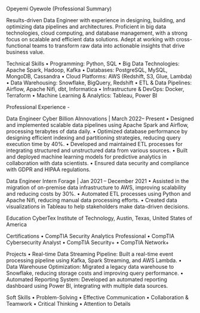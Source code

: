 Opeyemi Oyewole (Professional Summary)

Results-driven Data Engineer with experience in designing, building, and optimizing data pipelines and architectures. Proficient in big data technologies, cloud computing, and database management, with a strong focus on scalable and efficient data solutions. Adept at working with cross-functional teams to transform raw data into actionable insights that drive business value.

Technical Skills
    • Programming: Python, SQL
    • Big Data Technologies: Apache Spark, Hadoop, Kafka
    • Databases: PostgreSQL, MySQL, MongoDB, Cassandra
    • Cloud Platforms: AWS (Redshift, S3, Glue, Lambda)
    • Data Warehousing: Snowflake, BigQuery, Redshift
    • ETL & Data Pipelines: Airflow, Apache Nifi, dbt, Informatica
    • Infrastructure & DevOps: Docker, Terraform
    • Machine Learning & Analytics: Tableau, Power BI


Professional Experience -

Data Engineer
Cyber Billion AInnovations | March 2022– Present
    • Designed and implemented scalable data pipelines using Apache Spark and Airflow, processing terabytes of data daily.
    • Optimized database performance by designing efficient indexing and partitioning strategies, reducing query execution time by 40%.
    • Developed and maintained ETL processes for integrating structured and unstructured data from various sources.
    • Built and deployed machine learning models for predictive analytics in collaboration with data scientists.
    • Ensured data security and compliance with GDPR and HIPAA regulations.


Data Engineer Intern
Forage | Jan 2021 – December 2021
    • Assisted in the migration of on-premise data infrastructure to AWS, improving scalability and reducing costs by 30%.
    • Automated ETL processes using Python and Apache Nifi, reducing manual data processing efforts.
    • Created data visualizations in Tableau to help stakeholders make data-driven decisions.


Education
CyberTex Institute of Technology, Austin, Texas, United States of America

Certifications
    • CompTIA Security Analytics Professional 
    • CompTIA Cybersecurity Analyst 
    • CompTIA Security+
    • CompTIA Network+

Projects
    • Real-time Data Streaming Pipeline: Built a real-time event processing pipeline using Kafka, Spark Streaming, and AWS Lambda.
    • Data Warehouse Optimization: Migrated a legacy data warehouse to Snowflake, reducing storage costs and improving query performance.
    • Automated Reporting System: Developed an automated reporting dashboard using Power BI, integrating with multiple data sources.

Soft Skills
    • Problem-Solving
    • Effective Communication
    • Collaboration & Teamwork
    • Critical Thinking
    • Attention to Details
